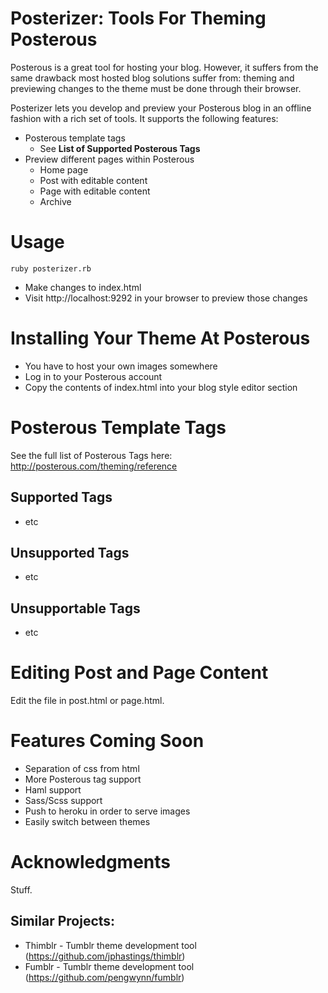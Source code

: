 # Posterizer: Tools For Theming Posterous

Posterous is a great tool for hosting your blog. However, it suffers
from the same drawback most hosted blog solutions suffer from: theming
and previewing changes to the theme must be done through their browser.

Posterizer lets you develop and preview your Posterous blog in an 
offline fashion with a rich set of tools.  It supports the following
features:
* Posterous template tags
  * See __List of Supported Posterous Tags__
* Preview different pages within Posterous
  * Home page
  * Post with editable content
  * Page with editable content
  * Archive

# Usage

    ruby posterizer.rb

* Make changes to index.html
* Visit http://localhost:9292 in your browser to preview those changes

# Installing Your Theme At Posterous

* You have to host your own images somewhere
* Log in to your Posterous account
* Copy the contents of index.html into your blog style editor section

# Posterous Template Tags

See the full list of Posterous Tags here: http://posterous.com/theming/reference

## Supported Tags

* etc

## Unsupported Tags

* etc

## Unsupportable Tags

* etc

# Editing Post and Page Content

Edit the file in post.html or page.html.

# Features Coming Soon

* Separation of css from html
* More Posterous tag support
* Haml support
* Sass/Scss support
* Push to heroku in order to serve images
* Easily switch between themes

# Acknowledgments

Stuff.

## Similar Projects:

* Thimblr - Tumblr theme development tool (https://github.com/jphastings/thimblr)
* Fumblr - Tumblr theme development tool (https://github.com/pengwynn/fumblr)
